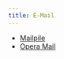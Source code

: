 ```yaml
---
title: E-Mail
---
```


- [Mailpile](https://www.mailpile.is/)
- [Opera Mail](https://www.opera.com/computer/mail)
